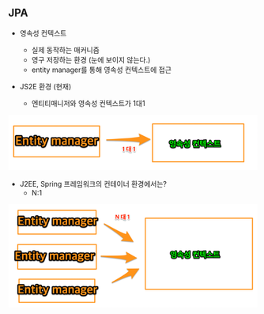 ## JPA

- 영속성 컨텍스트 
  - 실제 동작하는 매커니즘
  - 영구 저장하는 환경 (눈에 보이지 않는다.)
  - entity manager를 통해 영속성 컨텍스트에 접근
  
  
- JS2E 환경 (현재)
  - 엔티티매니저와 영속성 컨텍스트가 1대1
  

![img_7.png](img_7.png)

- J2EE, Spring 프레임워크의 컨테이너 환경에서는?
  - N:1

![img_8.png](img_8.png)

